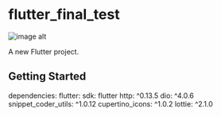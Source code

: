 # flutter_final_test
![image alt](https://github.com/gavr1404/flutter_final_test/image/project_image.jpg)


A new Flutter project.

## Getting Started

dependencies:
  flutter:
    sdk: flutter
  http: ^0.13.5
  dio: ^4.0.6
  snippet_coder_utils: ^1.0.12
  cupertino_icons: ^1.0.2
  lottie: ^2.1.0
